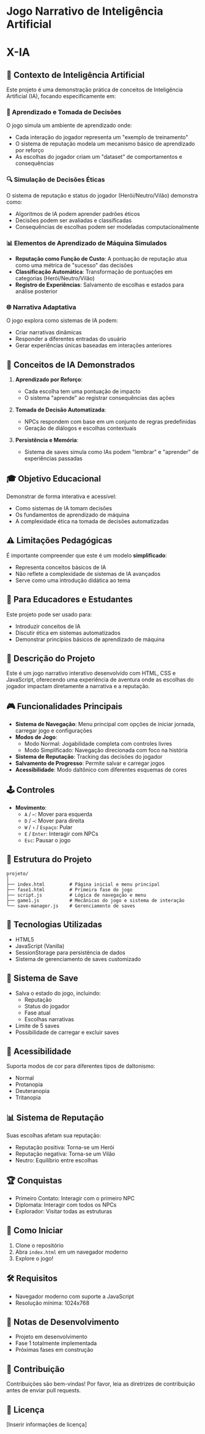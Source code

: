 # Jogo Narrativo de Inteligência Artificial
# X-IA

## 🤖 Contexto de Inteligência Artificial

Este projeto é uma demonstração prática de conceitos de Inteligência Artificial (IA), focando especificamente em:

### 🧠 Aprendizado e Tomada de Decisões

O jogo simula um ambiente de aprendizado onde:
- Cada interação do jogador representa um "exemplo de treinamento"
- O sistema de reputação modela um mecanismo básico de aprendizado por reforço
- As escolhas do jogador criam um "dataset" de comportamentos e consequências

### 🔍 Simulação de Decisões Éticas

O sistema de reputação e status do jogador (Herói/Neutro/Vilão) demonstra como:
- Algoritmos de IA podem aprender padrões éticos
- Decisões podem ser avaliadas e classificadas
- Consequências de escolhas podem ser modeladas computacionalmente

### 📊 Elementos de Aprendizado de Máquina Simulados

- **Reputação como Função de Custo**: A pontuação de reputação atua como uma métrica de "sucesso" das decisões
- **Classificação Automática**: Transformação de pontuações em categorias (Herói/Neutro/Vilão)
- **Registro de Experiências**: Salvamento de escolhas e estados para análise posterior

### 🌐 Narrativa Adaptativa

O jogo explora como sistemas de IA podem:
- Criar narrativas dinâmicas
- Responder a diferentes entradas do usuário
- Gerar experiências únicas baseadas em interações anteriores

## 🔬 Conceitos de IA Demonstrados

1. **Aprendizado por Reforço**: 
   - Cada escolha tem uma pontuação de impacto
   - O sistema "aprende" ao registrar consequências das ações

2. **Tomada de Decisão Automatizada**:
   - NPCs respondem com base em um conjunto de regras predefinidas
   - Geração de diálogos e escolhas contextuais

3. **Persistência e Memória**:
   - Sistema de saves simula como IAs podem "lembrar" e "aprender" de experiências passadas

## 🎓 Objetivo Educacional

Demonstrar de forma interativa e acessível:
- Como sistemas de IA tomam decisões
- Os fundamentos de aprendizado de máquina
- A complexidade ética na tomada de decisões automatizadas

## ⚠️ Limitações Pedagógicas

É importante compreender que este é um modelo **simplificado**:
- Representa conceitos básicos de IA
- Não reflete a complexidade de sistemas de IA avançados
- Serve como uma introdução didática ao tema

## 🚀 Para Educadores e Estudantes

Este projeto pode ser usado para:
- Introduzir conceitos de IA
- Discutir ética em sistemas automatizados
- Demonstrar princípios básicos de aprendizado de máquina

## 📖 Descrição do Projeto

Este é um jogo narrativo interativo desenvolvido com HTML, CSS e JavaScript, oferecendo uma experiência de aventura onde as escolhas do jogador impactam diretamente a narrativa e a reputação.

## 🎮 Funcionalidades Principais

- **Sistema de Navegação**: Menu principal com opções de iniciar jornada, carregar jogo e configurações
- **Modos de Jogo**: 
  - Modo Normal: Jogabilidade completa com controles livres
  - Modo Simplificado: Navegação direcionada com foco na história
- **Sistema de Reputação**: Tracking das decisões do jogador
- **Salvamento de Progresso**: Permite salvar e carregar jogos
- **Acessibilidade**: Modo daltônico com diferentes esquemas de cores

## 🕹️ Controles

- **Movimento**:
  - `A` / `←`: Mover para esquerda
  - `D` / `→`: Mover para direita
  - `W` / `↑` / `Espaço`: Pular
  - `E` / `Enter`: Interagir com NPCs
  - `Esc`: Pausar o jogo

## 📁 Estrutura do Projeto

```
projeto/
│
├── index.html         # Página inicial e menu principal
├── fase1.html         # Primeira fase do jogo
├── script.js          # Lógica de navegação e menu
├── game1.js           # Mecânicas do jogo e sistema de interação
└── save-manager.js    # Gerenciamento de saves
```

## 🔧 Tecnologias Utilizadas

- HTML5
- JavaScript (Vanilla)
- SessionStorage para persistência de dados
- Sistema de gerenciamento de saves customizado

## 💾 Sistema de Save

- Salva o estado do jogo, incluindo:
  - Reputação
  - Status do jogador
  - Fase atual
  - Escolhas narrativas
- Limite de 5 saves
- Possibilidade de carregar e excluir saves

## 🌈 Acessibilidade

Suporta modos de cor para diferentes tipos de daltonismo:
- Normal
- Protanopia
- Deuteranopia
- Tritanopia

## 📊 Sistema de Reputação

Suas escolhas afetam sua reputação:
- Reputação positiva: Torna-se um Herói
- Reputação negativa: Torna-se um Vilão
- Neutro: Equilíbrio entre escolhas

## 🏆 Conquistas

- Primeiro Contato: Interagir com o primeiro NPC
- Diplomata: Interagir com todos os NPCs
- Explorador: Visitar todas as estruturas

## 🚀 Como Iniciar

1. Clone o repositório
2. Abra `index.html` em um navegador moderno
3. Explore o jogo!

## 🛠️ Requisitos

- Navegador moderno com suporte a JavaScript
- Resolução mínima: 1024x768

## 📝 Notas de Desenvolvimento

- Projeto em desenvolvimento
- Fase 1 totalmente implementada
- Próximas fases em construção

## 🤝 Contribuição

Contribuições são bem-vindas! Por favor, leia as diretrizes de contribuição antes de enviar pull requests.

## 📄 Licença

[Inserir informações de licença]